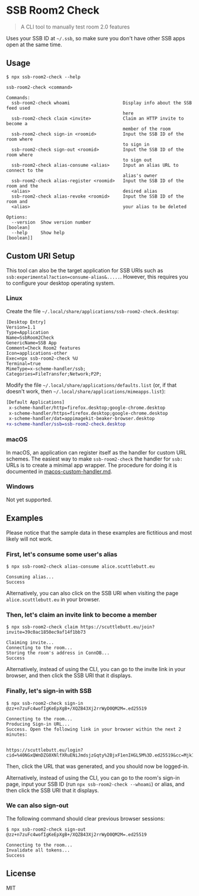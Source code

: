 # SSB Room2 Check

> A CLI tool to manually test room 2.0 features

Uses your SSB ID at `~/.ssb`, so make sure you don't have other SSB apps open at the same time.

## Usage

```
$ npx ssb-room2-check --help

ssb-room2-check <command>

Commands:
  ssb-room2-check whoami                    Display info about the SSB feed used
                                            here
  ssb-room2-check claim <invite>            Claim an HTTP invite to become a
                                            member of the room
  ssb-room2-check sign-in <roomid>          Input the SSB ID of the room where
                                            to sign in
  ssb-room2-check sign-out <roomid>         Input the SSB ID of the room where
                                            to sign out
  ssb-room2-check alias-consume <alias>     Input an alias URL to connect to the
                                            alias's owner
  ssb-room2-check alias-register <roomid>   Input the SSB ID of the room and the
  <alias>                                   desired alias
  ssb-room2-check alias-revoke <roomid>     Input the SSB ID of the room and
  <alias>                                   your alias to be deleted

Options:
  --version  Show version number                                       [boolean]
  --help     Show help                                                 [boolean]]
```

## Custom URI Setup

This tool can also be the target application for SSB URIs such as `ssb:experimental?action=consume-alias&.....`. However, this requires you to configure your desktop operating system.

### Linux

Create the file `~/.local/share/applications/ssb-room2-check.desktop`:

```
[Desktop Entry]
Version=1.1
Type=Application
Name=SsbRoom2Check
GenericName=SSB App
Comment=Check Room2 features
Icon=applications-other
Exec=npx ssb-room2-check %U
Terminal=true
MimeType=x-scheme-handler/ssb;
Categories=FileTransfer;Network;P2P;
```

Modify the file `~/.local/share/applications/defaults.list` (or, if that doesn't work, then `~/.local/share/applications/mimeapps.list`):

```diff
[Default Applications]
 x-scheme-handler/http=firefox.desktop;google-chrome.desktop
 x-scheme-handler/https=firefox.desktop;google-chrome.desktop
 x-scheme-handler/dat=appimagekit-beaker-browser.desktop
+x-scheme-handler/ssb=ssb-room2-check.desktop
```

### macOS

In macOS, an application can register itself as the handler for custom URL schemes. The easiest way to make `ssb-room2-check` the handler for `ssb:` URLs is to create a minimal app wrapper. The procedure for doing it is documented in [macos-custom-handler.md](/docs/macOS/macos-custom-handler.md).

### Windows

Not yet supported.

## Examples

Please notice that the sample data in these examples are fictitious and most likely will not work.

### First, let's consume some user's alias

```
$ npx ssb-room2-check alias-consume alice.scuttlebutt.eu

Consuming alias...
Success
```

Alternatively, you can also click on the SSB URI when visiting the page `alice.scuttlebutt.eu` in your browser.

### Then, let's claim an invite link to become a member

```
$ npx ssb-room2-check claim https://scuttlebutt.eu/join?invite=39c0ac1850ec9af14f1bb73

Claiming invite...
Connecting to the room...
Storing the room's address in ConnDB...
Success
```

Alternatively, instead of using the CLI, you can go to the invite link in your browser, and then click the SSB URI that it displays.

### Finally, let's sign-in with SSB

```
$ npx ssb-room2-check sign-in @zz+n7zuFc4wofIgKeEpXgB+/XQZB43Xj2rrWyD0QM2M=.ed25519

Connecting to the room...
Producing Sign-in URL...
Success. Open the following link in your browser within the next 2 minutes:


https://scuttlebutt.eu/login?cid=%40NGxQWnDZG0XNlfXRuENiJmdsjzGqty%2BjxF1enIHGL5M%3D.ed25519&cc=Mjk1GLG3zmhMzwN6GY7JTFIMYEc%2BygXcunMfj4vx%2Fw8%3D
```

Then, click the URL that was generated, and you should now be logged-in.

Alternatively, instead of using the CLI, you can go to the room's sign-in page, input your SSB ID (run `npx ssb-room2-check --whoami`) or alias, and then click the SSB URI that it displays.

### We can also sign-out

The following command should clear previous browser sessions:

```
$ npx ssb-room2-check sign-out @zz+n7zuFc4wofIgKeEpXgB+/XQZB43Xj2rrWyD0QM2M=.ed25519

Connecting to the room...
Invalidate all tokens...
Success
```

## License

MIT
